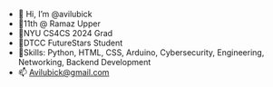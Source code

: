 - 👋 Hi, I’m @avilubick
- 📙11th @ Ramaz Upper
- 📘NYU CS4CS 2024 Grad
- 📘DTCC FutureStars Student
- 🎯Skills: Python, HTML, CSS, Arduino, Cybersecurity, Engineering, Networking, Backend Development
- 📫 Avilubick@gmail.com



<!---
avilubick/avilubick is a ✨ special ✨ repository because its `README.md` (this file) appears on your GitHub profile.
You can click the Preview link to take a look at your changes.
--->
